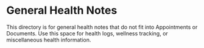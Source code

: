 # General Health Notes

This directory is for general health notes that do not fit into Appointments or Documents. Use this space for health logs, wellness tracking, or miscellaneous health information. 